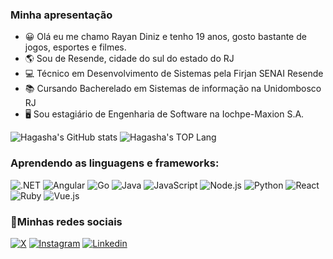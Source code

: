 ### Minha apresentação
- 😀 Olá eu me chamo Rayan Diniz e tenho 19 anos, gosto bastante de jogos, esportes e filmes.
- 🌎 Sou de Resende, cidade do sul do estado do RJ
- 💻 Técnico em Desenvolvimento de Sistemas pela Firjan SENAI Resende
- 📚 Cursando Bacherelado em Sistemas de informação na Unidombosco RJ
- 🖥️ Sou estagiário de Engenharia de Software na Iochpe-Maxion S.A.

![Hagasha's GitHub stats](https://github-readme-stats.vercel.app/api?username=Hagasha&theme=github_dark&show_icons=true) ![Hagasha's TOP Lang](https://github-readme-stats.vercel.app/api/top-langs/?username=Hagasha&size_weight=0.2&count_weight=0.2)


### Aprendendo as linguagens e frameworks:
![.NET](https://img.shields.io/badge/.NET-5C2D91?style=for-the-badge&logo=.net&logoColor=white) ![Angular](https://img.shields.io/badge/angular-%23DD0031.svg?style=for-the-badge&logo=angular&logoColor=white) ![Go](https://img.shields.io/badge/go-%2300ADD8.svg?style=for-the-badge&logo=go&logoColor=white) ![Java](https://img.shields.io/badge/java-%23ED8B00.svg?style=for-the-badge&logo=openjdk&logoColor=white) ![JavaScript](https://img.shields.io/badge/JavaScript-F7DF1E?style=for-the-badge&logo=javascript&logoColor=black) ![Node.js](https://img.shields.io/badge/Node.js-43853D?style=for-the-badge&logo=node.js&logoColor=white) ![Python](https://img.shields.io/badge/Python-14354C?style=for-the-badge&logo=python&logoColor=white) ![React](https://img.shields.io/badge/React-20232A?style=for-the-badge&logo=react&logoColor=61DAFB) ![Ruby](https://img.shields.io/badge/Ruby-CC342D?style=for-the-badge&logo=ruby&logoColor=white) ![Vue.js](https://img.shields.io/badge/vuejs-%2335495e.svg?style=for-the-badge&logo=vuedotjs&logoColor=%234FC08D)
### 🔗Minhas redes sociais 
[![X](https://img.shields.io/badge/X-%23000000.svg?style=for-the-badge&logo=X&logoColor=white)](https://x.com/Hagasha1)
[![Instagram](https://img.shields.io/badge/Instagram-E4405F?style=for-the-badge&logo=instagram&logoColor=white)](https://instagram.com/rayandiniz1)
[![Linkedin](https://img.shields.io/badge/LinkedIn-0077B5?style=for-the-badge&logo=linkedin&logoColor=white)](https://www.linkedin.com/in/rayandiniz/)

